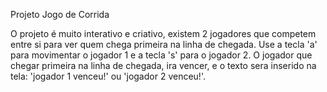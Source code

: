 Projeto Jogo de Corrida

O projeto é muito interativo e criativo, existem 2 jogadores que competem entre si para ver quem chega primeira na linha de chegada. Use a tecla 'a' para movimentar o jogador 1 e a tecla 's' para o jogador 2.
O jogador que chegar primeira na linha de chegada, ira vencer, e o texto sera inserido na tela: 'jogador 1 venceu!' ou 'jogador 2 venceu!'.

